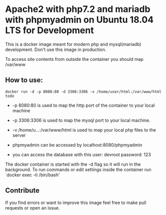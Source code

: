 # Apache2 with php7.2 and mariadb with phpmyadmin on Ubuntu 18.04 LTS for Development 
This is a docker image meant for modern php and mysql(mariadb) development. Don't use this image in production.

To access site contents from outside the container you should map /var/www

## How to use:
`docker run -d -p 8080:80 -d 3306:3306 -v /home/user/html:/var/www/html todo`
* -p 8080:80 is used to map the http port of the container to your local machine
* -p 3306:3306 is used to map the mysql port to your local machine.
* -v /home/u...:/var/www/html is used to map your local php files to the server

* phpmyadmin can be accessed by localhost:8080/phpmyadmin
* you can access the database with this user: devroot password: 123

The docker container is started with the -d flag so it will run in the background. To run commands or edit settings inside the container run `docker exec -ti /bin/bash'

## Contribute
If you find errors or want to improve this image feel free to make pull requests or open an issue.